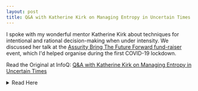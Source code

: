 ```yaml
---
layout: post
title: Q&A with Katherine Kirk on Managing Entropy in Uncertain Times
---
```


I spoke with my wonderful mentor Katherine Kirk about techniques for intentional and rational decision-making when under intensity. We discussed her talk at the [Assurity Bring The Future Forward fund-raiser](https://assurity.nz/insights/bringing-the-future-forward-with-assurity-and-the-foodbank-project/) event, which I'd helped organise during the first COVID-19 lockdown.


Read the Original at InfoQ: [Q&A with Katherine Kirk on Managing Entropy in Uncertain Times](https://www.infoq.com/news/2020/09/katherine-kirk/)

<details>
<summary>Read Here</summary>

InfoQ recently published a recording of a talk titled [When There’s No Control, What Can You Do To Thrive?](https://www.infoq.com/presentations/leadership-survive-thrive) by [Katherine Kirk](https://www.infoq.com/profile/Katherine-Kirk/), a speaker and leadership consultant who specialises in transformative resilience. The talk was aimed at providing tools for managing the inevitable organisational impact of entropy and complexity. Kirk's talk discussed using situational awareness and analysis to understand and respond to change, touching on tools for adapting to the rapidly changing context of the current pandemic.

Talking at Assurity Consulting’s Bringing the Future Forward COVID-19 fundraiser, Kirk described how entropy manifests itself as "degradation, dysfunction and expiry" impacting individuals, teams, products and relationships. She explained that leaders can "counterbalance" entropy through understanding and responding to situational dynamics at play.

![Examples of Degredation, Dysfunction and Expiry](https://imgopt.infoq.com/fit-in/1200x2400/filters:quality(80)/filters:no_upscale()/news/2020/09/katherine-kirk/en/resources/1katherine-examples-1600807233831.png)

Kirk explained that emotional intensity is "the kryptonite of the intellect," which makes it hard for individuals to objectively counterbalance. She suggested tools for becoming mindful of this intensity, saying that "when the intensity is low then we can have the ability to see context and the choices we have in front of us." Kirk contrasted this with high emotional intensity which she pointed out can prevent us from seeing reality as it is:

"When we have intensity of emotion, it is internalised. Emotion is a lot closer to us than reality; it’s inside us. Then we are a lot more blind and don’t have the ability to see context. And we can’t really understand what choices are available to us."
Kirk explained that leaders can learn to "embrace entropy" by applying the intellect and creative thinking to counterbalance degradation, dysfunction and expiry.


![The symptoms of entropy.](https://imgopt.infoq.com/fit-in/1200x2400/filters:quality(80)/filters:no_upscale()/news/2020/09/katherine-kirk/en/resources/1entropydiagram-1600992563998.png)

InfoQ talked to Katherine Kirk to discuss emotional intensity and applying the intellect to counterbalance entropy.

InfoQ: You talked of entropy as a natural force which affects teams, products and organisations. How has the pandemic and its resulting changes compounded this?

Katherine Kirk: The effect of entropy (and the arrow of time) on teams, products and organisations is that it creates three constant challenges: change, entanglement and imperfect outcomes, which we usually handle pretty well. We can achieve the opposite (control, independence and perfection) for periods of time - and when, inevitably, the challenges arise again, we have processes to effectively respond. However, the pandemic occurring has increased change, intensified entanglement and created imperfect outcomes at such an extreme pace and broad macro level that it has fundamentally affected the way we live, interact and work. This means delivery and business are being challenged to adapt: how do we live, interact and work remotely, for instance? How do we service our clients? Develop business? Are our products relevant now?
InfoQ: What kinds of challenges have you typically had to overcome in helping leaders understand entropy in their own particular contexts?

Kirk: During the pandemic, mostly my help has been needed to bring leaders and their teams out of survival mode and back into effective strategic thinking - specifically to deal with things at the core level of operation: How can we get control in this chaos, deal with a very different kind of entanglement which requires things like social distancing, and overcome imperfect outcomes such as the effect on our products and services? How can we adapt our strategies and focus on the overarching vision?
InfoQ: In your talk, you pointed out that leaders long for a time when they had more control; a time which you point out never existed. How do such delusions set in?

Kirk: We can get control. It just doesn’t last forever. Delusion that we have full control, and will always be able to have control, sets in when we live and work in times which have low levels of manageable change occurring. Things tick over quite predictably so we don’t think change is happening ‘out of our control’. However, that’s not the case; you’re just lucky that the rate of entropy is low - you are living in a time where little is changing. Consider: your face ages slowly over time, so much so that we often get a shock when we see pictures of ourselves 10 years ago. You cannot stop ageing. But you don’t feel it happening in real time. In fact, for years, we can feel like we are in control of our appearance and how young or old we look. But, even if you sit and wish with all your might that your DNA won’t age… it will make no difference to the outcome at all. Your DNA is ageing as we speak, without your permission, and it will continue to do so - you don’t have control of that. It's the same in business and delivery.
InfoQ: How can our readers learn more about the methods you’ve described?

Kirk: I’ve been in hibernation for the last few years, developing and working on case studies with an amazing group of people. There should be a book out soon, created by our little community of practitioners which will help. Stay tuned!

<details>
